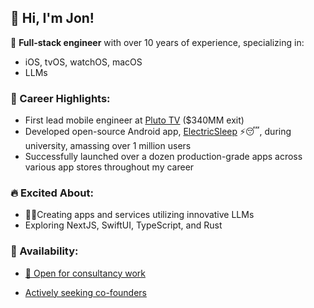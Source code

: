 ## 👋 Hi, I'm Jon!

🎯 **Full-stack engineer** with over 10 years of experience, specializing in:

- iOS, tvOS, watchOS, macOS
- LLMs

### 🚀 Career Highlights:

- First lead mobile engineer at [Pluto TV](https://www.paramount.com/press/viacom-agrees-to-acquire-pluto-tv) ($340MM exit)
- Developed open-source Android app, [ElectricSleep](https://github.com/jondwillis/electricsleep) ⚡😴, during university, amassing over 1 million users
- Successfully launched over a dozen production-grade apps across various app stores throughout my career

### 🔥 Excited About:

- 🤖💡Creating apps and services utilizing innovative LLMs
- Exploring NextJS, SwiftUI, TypeScript, and Rust

### 💼 Availability:

- [📧 Open for consultancy work](mailto:jonwilldoit+ghrm@proton.me)

- [Actively seeking co-founders](mailto:jonwilldoit+ghrm@proton.me)
